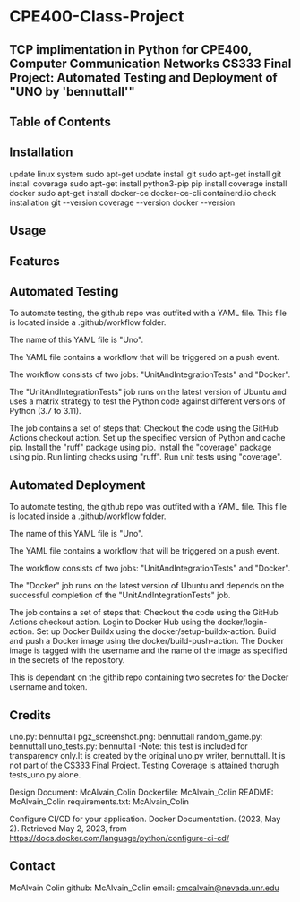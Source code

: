 # CPE400-Class-Project
TCP implimentation in Python for CPE400, Computer Communication Networks 
CS333 Final Project: Automated Testing and Deployment of "UNO by 'bennuttall'"
------------------------------------------------------------------------------



Table of Contents
-----------------



Installation
------------

update linux system
    sudo apt-get update
install git 
    sudo apt-get install git
install coverage
    sudo apt-get install python3-pip
    pip install coverage
install docker
    sudo apt-get install docker-ce docker-ce-cli containerd.io
check installation 
    git --version
    coverage --version
    docker --version

Usage
-----


Features
--------


Automated Testing
-----------------

To automate testing, the github repo was outfited with a YAML file. This file is located inside a .github/workflow folder. 

The name of this YAML file is "Uno".

The YAML file contains a workflow that will be triggered on a push event.

The workflow consists of two jobs: "UnitAndIntegrationTests" and "Docker".

The "UnitAndIntegrationTests" job runs on the latest version of Ubuntu and uses a matrix strategy to test the Python code against different versions of Python (3.7 to 3.11).

The job contains a set of steps that:
    Checkout the code using the GitHub Actions checkout action.
    Set up the specified version of Python and cache pip.
    Install the "ruff" package using pip.
    Install the "coverage" package using pip.
    Run linting checks using "ruff".
    Run unit tests using "coverage".

Automated Deployment
--------------------
To automate testing, the github repo was outfited with a YAML file. This file is located inside a .github/workflow folder. 

The name of this YAML file is "Uno".

The YAML file contains a workflow that will be triggered on a push event.

The workflow consists of two jobs: "UnitAndIntegrationTests" and "Docker".

The "Docker" job runs on the latest version of Ubuntu and depends on the successful completion of the "UnitAndIntegrationTests" job.

The job contains a set of steps that:
    Checkout the code using the GitHub Actions checkout action.
    Login to Docker Hub using the docker/login-action.
    Set up Docker Buildx using the docker/setup-buildx-action.
    Build and push a Docker image using the docker/build-push-action.
    The Docker image is tagged with the username and the name of the image as specified in the secrets of the repository.

This is dependant on the githib repo containing two secretes for the Docker username 
    and token.


Credits
-------
uno.py: bennuttall
pgz_screenshot.png: bennuttall
random_game.py: bennuttall
uno_tests.py: bennuttall 
    -Note: this test is included for transparency only.It is created by the original uno.py writer, bennuttall. It is not part of the CS333 Final Project. Testing Coverage is attained thorugh tests_uno.py alone.

Design Document: McAlvain_Colin
Dockerfile: McAlvain_Colin
README: McAlvain_Colin
requirements.txt: McAlvain_Colin


Configure CI/CD for your application. Docker Documentation. (2023, May 2). Retrieved May 2, 2023, from https://docs.docker.com/language/python/configure-ci-cd/ 

Contact
-------
McAlvain Colin
    github: McAlvain_Colin
    email: cmcalvain@nevada.unr.edu
